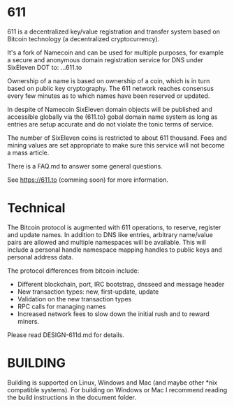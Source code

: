 611
===================

611 is a decentralized key/value registration and transfer system based on Bitcoin technology (a decentralized cryptocurrency).

It's a fork of Namecoin and can be used for multiple purposes, for example a secure and anonymous domain registration service for DNS under SixEleven DOT to: ...611.to

Ownership of a name is based on ownership of a coin, which is in turn based on public key cryptography. The 611 network reaches consensus every few minutes as to which names have been reserved or updated.

In despite of Namecoin SixEleven domain objects will be published and accessible globally via the (611.to) gobal domain name system as long as entries are setup accurate and do not violate the tonic terms of service.

The number of SixEleven coins is restricted to about 611 thousand. Fees and mining values are set appropriate to make sure this service will not become a mass article.

There is a FAQ.md to answer some general questions.

See https://611.to (comming soon) for more information.


Technical
=====================

The Bitcoin protocol is augmented with 611 operations, to reserve, register and update names. In addition to DNS like entries, arbitrary name/value pairs are allowed and multiple namespaces will be available. This will include a personal handle namespace mapping handles to public keys and personal address data.

The protocol differences from bitcoin include:

* Different blockchain, port, IRC bootstrap, dnsseed and message header
* New transaction types: new, first-update, update
* Validation on the new transaction types
* RPC calls for managing names
* Increased network fees to slow down the initial rush and to reward miners.

Please read DESIGN-611d.md for details.


BUILDING
======================

Building is supported on Linux, Windows and Mac (and maybe other *nix compatible systems). For building on Windows or Mac I recommend reading the build instructions in the document folder.

